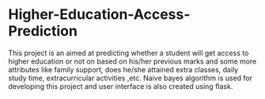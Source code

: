 # Higher-Education-Access-Prediction
This project is an aimed at predicting whether a student will get access to higher education or not on based on his/her previous marks and some more attributes like family support, does he/she attained extra classes, daily study time, extracurricular activities ,etc.
Naive bayes algorithm is used for developing this project and user interface is also created using flask.
